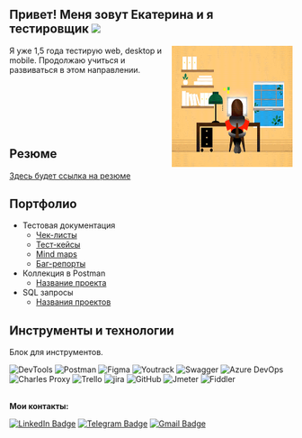 <h2> Привет! Меня зовут Екатерина и я тестировщик <img src="https://github.com/blackcater/blackcater/raw/main/images/Hi.gif" height="32" /> </h2>

<img align="right" alt="GIF" height="215" width="215" src="JXA0.gif" />

Я уже 1,5 года тестирую web, desktop и mobile. Продолжаю учиться и развиваться в этом направлении.

<br>
<br>
<br>
<br>
<br>

## Резюме

[Здесь будет сcылка на резюме](https://ссылочку_сюда)

## Портфолио 
- Тестовая документация
  -  [Чек-листы](https://drive.google.com/drive/folders/1-Bjkh0V8ndlIXZgcPPt3rcX4TUcOTLd4?usp=drive_link)
  -  [Тест-кейсы](https://drive.google.com/drive/folders/1LPinIRfzVKEm-DoQBEoa3TD1bNEX4KP7?usp=drive_link)
  -  [Mind maps](https://drive.google.com/drive/folders/1CH0RC7PiX1iY0rYDvYKHyu0lb8Y9lnd1?usp=drive_link)
  -  [Баг-репорты](https://ссылочку_сюда)
- Коллекция в Postman 
  -  [Название проекта](https://ссылочку_сюда)
- SQL запросы 
  -  [Названия проектов](https://ссылочку_сюда)
  

## Инструменты и технологии
Блок для инструментов.


 <div> 

<img alt="DevTools" src="https://img.shields.io/badge/DevTools-dcdcdc?style=for-the-badge&logo=googlechrome"> 
<img alt="Postman" src="https://img.shields.io/badge/Postman-dcdcdc?style=for-the-badge&logo=postman"> 
<img alt="Figma" src="https://img.shields.io/badge/Figma-dcdcdc?style=for-the-badge&logo=figma"> 
<img alt="Youtrack" src="https://img.shields.io/badge/Youtrack-dcdcdc?style=for-the-badge&logo=youtrack"> 
<img alt="Swagger" src="https://img.shields.io/badge/Swagger-dcdcdc?style=for-the-badge&logo=swagger"> 
<img alt="Azure DevOps" src="https://img.shields.io/badge/Azure DevOps-dcdcdc?style=for-the-badge&logo=azure devops">
<img alt="Charles Proxy" src="https://img.shields.io/badge/Charles Proxy-dcdcdc?style=for-the-badge&logo=charles proxy">
<img alt="Trello" src="https://img.shields.io/badge/Trello-dcdcdc?style=for-the-badge&logo=trello">
<img alt="jira" src="https://img.shields.io/badge/Jira-dcdcdc?style=for-the-badge&logo=jira">
<img alt="GitHub" src="https://img.shields.io/badge/Github-dcdcdc?style=for-the-badge&logo=github">
<img alt="Jmeter" src="https://img.shields.io/badge/Jmeter-dcdcdc?style=for-the-badge&logo=jmeter">
<img alt="Fiddler" src="https://img.shields.io/badge/Fiddler-dcdcdc?style=for-the-badge&logo=fiddler">

</div>

<br>



**Мои контакты:**

[![LinkedIn Badge](https://img.shields.io/badge/-eshlemina-blue?style=flat&logo=LinkedIn&logoColor=white)](https://www.linkedin.com/in/eshlemina/) [![Telegram Badge](https://img.shields.io/badge/-@eshlemina-2CA5E0?style=flat&logo=telegram&logoColor=white)](https://t.me/eshlemina) [![Gmail Badge](https://img.shields.io/badge/-Gmail-red?style=flat&logo=Gmail&logoColor=white)](mailto:e.v.shlemina@gmail.com)
 
